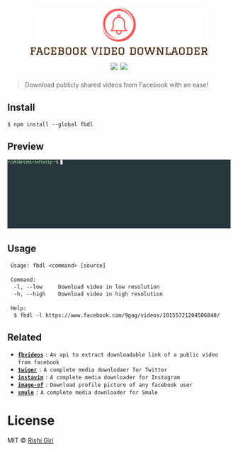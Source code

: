 <h1 align="center">
<br>
	<img src="https://raw.githubusercontent.com/rishigiridotcom/rishigiri.com/86d64fddd7415344e603d0645786a670b3c314a8/github/fbdl.png" width="400px">
<br>
<a href="https://travis-ci.org/CodeDotJS/"><img src="https://travis-ci.org/CodeDotJS/fbdl.svg?branch=master"></a> <img src="https://img.shields.io/badge/code_style-XO-5ed9c7.svg">
<br>
</h1>

> Download publicly shared videos from Facebook with an ease!

## Install

```
$ npm install --global fbdl
```

## Preview

<p align="center">
<img src="https://raw.githubusercontent.com/rishigiridotcom/rishigiri.com/86d64fddd7415344e603d0645786a670b3c314a8/github/fbdl.gif">
</p>

## Usage

```
 Usage: fbdl <command> [source]

 Command:
  -l, --low     Download video in low resolution
  -h, --high    Download video in high resolution

 Help:
  $ fbdl -l https://www.facebook.com/9gag/videos/10155721204506840/

```

## Related

- __[`fbvideos`](https://github.com/CodeDotJS/fbvidoes)__ `:` `An api to extract downloadable link of a public video from facebook`
- __[`twiger`](https://github.com/CodeDotJS/twiger)__ `:` `A complete media downlodaer for Twitter`
- __[`instavim`](https://github.com/CodeDotJS/instavim)__ `:` `A complete media downloader for Instagram`
- __[`image-of`](https://github.com/CodeDotJS/image-of)__ `:` `Download profile picture of any facebook user`
- __[`smule`](https://github.com/CodeDotJS/smule)__ `:` `A complete media downloader for Smule`

# License

MIT &copy; [Rishi Giri](http://rishigiri.ml)
